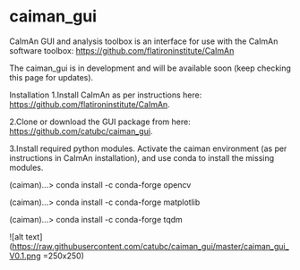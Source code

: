 # caiman_gui


CaImAn GUI and analysis toolbox is an interface for use with the CaImAn software toolbox: https://github.com/flatironinstitute/CaImAn

The caiman_gui is in development and will be available soon (keep checking this page for updates). 

Installation
1.Install CaImAn as per instructions here: https://github.com/flatironinstitute/CaImAn.

2.Clone or download the GUI package from here: https://github.com/catubc/caiman_gui.

3.Install required python modules. Activate the caiman environment (as per instructions in CaImAn installation), and use conda to install the missing modules.

(caiman)...> conda install -c conda-forge opencv

(caiman)...> conda install -c conda-forge matplotlib

(caiman)...> conda install -c conda-forge tqdm


![alt text](https://raw.githubusercontent.com/catubc/caiman_gui/master/caiman_gui_V0.1.png =250x250)
